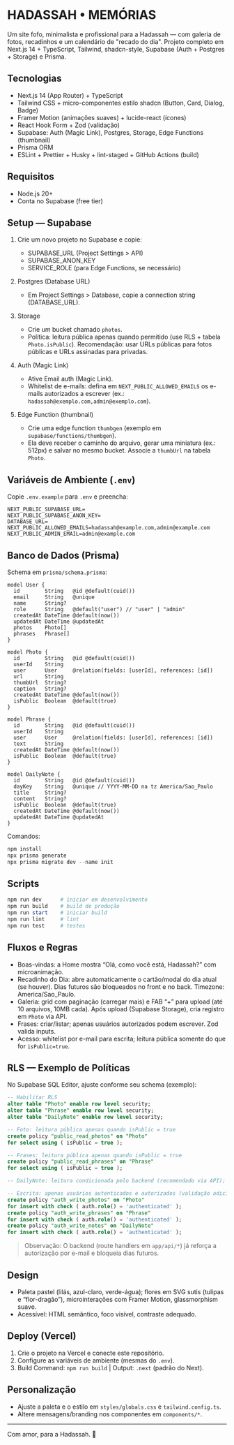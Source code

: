 # HADASSAH • MEMÓRIAS

Um site fofo, minimalista e profissional para a Hadassah — com galeria de fotos, recadinhos e um calendário de "recado do dia". Projeto completo em Next.js 14 + TypeScript, Tailwind, shadcn-style, Supabase (Auth + Postgres + Storage) e Prisma.

## Tecnologias

- Next.js 14 (App Router) + TypeScript
- Tailwind CSS + micro-componentes estilo shadcn (Button, Card, Dialog, Badge)
- Framer Motion (animações suaves) + lucide-react (ícones)
- React Hook Form + Zod (validação)
- Supabase: Auth (Magic Link), Postgres, Storage, Edge Functions (thumbnail)
- Prisma ORM
- ESLint + Prettier + Husky + lint-staged + GitHub Actions (build)

## Requisitos

- Node.js 20+
- Conta no Supabase (free tier)

## Setup — Supabase

1) Crie um novo projeto no Supabase e copie:
	- SUPABASE_URL (Project Settings > API)
	- SUPABASE_ANON_KEY
	- SERVICE_ROLE (para Edge Functions, se necessário)

2) Postgres (Database URL)
	- Em Project Settings > Database, copie a connection string (DATABASE_URL).

3) Storage
	- Crie um bucket chamado `photos`.
	- Política: leitura pública apenas quando permitido (use RLS + tabela `Photo.isPublic`). Recomendação: usar URLs públicas para fotos públicas e URLs assinadas para privadas.

4) Auth (Magic Link)
	- Ative Email auth (Magic Link).
	- Whitelist de e-mails: defina em `NEXT_PUBLIC_ALLOWED_EMAILS` os e-mails autorizados a escrever (ex.: `hadassah@exemplo.com,admin@exemplo.com`).

5) Edge Function (thumbnail)
	- Crie uma edge function `thumbgen` (exemplo em `supabase/functions/thumbgen`).
	- Ela deve receber o caminho do arquivo, gerar uma miniatura (ex.: 512px) e salvar no mesmo bucket. Associe a `thumbUrl` na tabela `Photo`.

## Variáveis de Ambiente (`.env`)

Copie `.env.example` para `.env` e preencha:

```
NEXT_PUBLIC_SUPABASE_URL=
NEXT_PUBLIC_SUPABASE_ANON_KEY=
DATABASE_URL=
NEXT_PUBLIC_ALLOWED_EMAILS=hadassah@example.com,admin@example.com
NEXT_PUBLIC_ADMIN_EMAIL=admin@example.com
```

## Banco de Dados (Prisma)

Schema em `prisma/schema.prisma`:

```
model User {
  id        String   @id @default(cuid())
  email     String   @unique
  name      String?
  role      String   @default("user") // "user" | "admin"
  createdAt DateTime @default(now())
  updatedAt DateTime @updatedAt
  photos    Photo[]
  phrases   Phrase[]
}

model Photo {
  id        String   @id @default(cuid())
  userId    String
  user      User     @relation(fields: [userId], references: [id])
  url       String
  thumbUrl  String?
  caption   String?
  createdAt DateTime @default(now())
  isPublic  Boolean  @default(true)
}

model Phrase {
  id        String   @id @default(cuid())
  userId    String
  user      User     @relation(fields: [userId], references: [id])
  text      String
  createdAt DateTime @default(now())
  isPublic  Boolean  @default(true)
}

model DailyNote {
  id        String   @id @default(cuid())
  dayKey    String   @unique // YYYY-MM-DD na tz America/Sao_Paulo
  title     String?
  content   String?
  isPublic  Boolean  @default(true)
  createdAt DateTime @default(now())
  updatedAt DateTime @updatedAt
}
```

Comandos:

```powershell
npm install
npx prisma generate
npx prisma migrate dev --name init
```

## Scripts

```powershell
npm run dev      # iniciar em desenvolvimento
npm run build    # build de produção
npm run start    # iniciar build
npm run lint     # lint
npm run test     # testes
```

## Fluxos e Regras

- Boas-vindas: a Home mostra “Olá, como você está, Hadassah?” com microanimação.
- Recadinho do Dia: abre automaticamente o cartão/modal do dia atual (se houver). Dias futuros são bloqueados no front e no back. Timezone: America/Sao_Paulo.
- Galeria: grid com paginação (carregar mais) e FAB “+” para upload (até 10 arquivos, 10MB cada). Após upload (Supabase Storage), cria registro em `Photo` via API.
- Frases: criar/listar; apenas usuários autorizados podem escrever. Zod valida inputs.
- Acesso: whitelist por e-mail para escrita; leitura pública somente do que for `isPublic=true`.

## RLS — Exemplo de Políticas

No Supabase SQL Editor, ajuste conforme seu schema (exemplo):

```sql
-- Habilitar RLS
alter table "Photo" enable row level security;
alter table "Phrase" enable row level security;
alter table "DailyNote" enable row level security;

-- Foto: leitura pública apenas quando isPublic = true
create policy "public_read_photos" on "Photo"
for select using ( isPublic = true );

-- Frases: leitura pública apenas quando isPublic = true
create policy "public_read_phrases" on "Phrase"
for select using ( isPublic = true );

-- DailyNote: leitura condicionada pelo backend (recomendado via API); evite selects diretos do cliente

-- Escrita: apenas usuários autenticados e autorizados (validação adicional por e-mail no backend)
create policy "auth_write_photos" on "Photo"
for insert with check ( auth.role() = 'authenticated' );
create policy "auth_write_phrases" on "Phrase"
for insert with check ( auth.role() = 'authenticated' );
create policy "auth_write_notes" on "DailyNote"
for insert with check ( auth.role() = 'authenticated' );
```

> Observação: O backend (route handlers em `app/api/*`) já reforça a autorização por e-mail e bloqueia dias futuros.

## Design

- Paleta pastel (lilás, azul-claro, verde-água); flores em SVG sutis (tulipas e “flor-dragão”), microinterações com Framer Motion, glassmorphism suave.
- Acessível: HTML semântico, foco visível, contraste adequado.

## Deploy (Vercel)

1) Crie o projeto na Vercel e conecte este repositório.
2) Configure as variáveis de ambiente (mesmas do `.env`).
3) Build Command: `npm run build` | Output: `.next` (padrão do Next).

## Personalização

- Ajuste a paleta e o estilo em `styles/globals.css` e `tailwind.config.ts`.
- Altere mensagens/branding nos componentes em `components/*`.

---

Com amor, para a Hadassah. 💙
